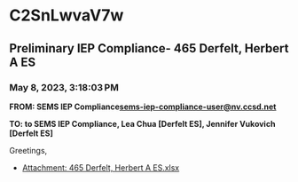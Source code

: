 # C2SnLwvaV7w
## Preliminary IEP Compliance- 465 Derfelt, Herbert A ES
### May 8, 2023, 3:18:03 PM
**FROM: SEMS IEP Compliance<sems-iep-compliance-user@nv.ccsd.net>**

**TO: to SEMS IEP Compliance, Lea Chua [Derfelt ES], Jennifer Vukovich [Derfelt ES]**


Greetings, 





* [Attachment: 465 Derfelt, Herbert A ES.xlsx](C2SnLwvaV7w-attachment-1.xlsx)
